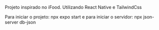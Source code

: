 Projeto inspirado no iFood. 
Utilizando React Native e TailwindCss

Para iniciar o projeto: npx expo start
e para iniciar o servidor: npx json-server db-json